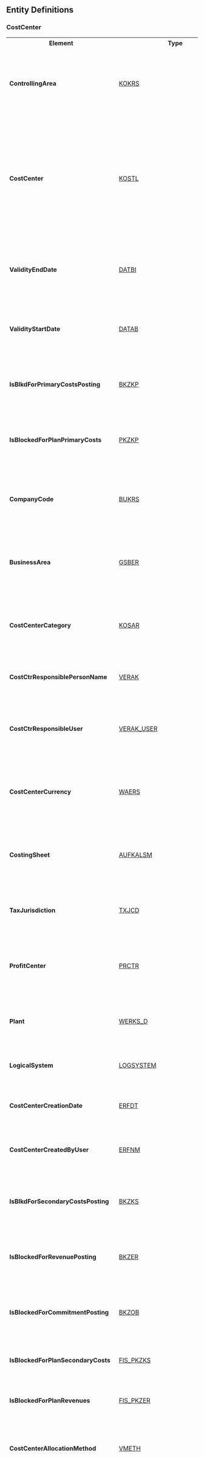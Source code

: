 ## Entity Definitions

<div id="costcenter"></div>

### CostCenter


<table>
<tr><th><strong>Element</strong></th><th><strong>Type</strong></th><th><strong>Description</strong></th></tr>
<tr><td><strong id="costcenter-controllingarea">ControllingArea</strong></td><td><a href="#type-kokrs" target="_self">KOKRS</a></td><td><strong>Key</strong>: true<br /><strong>@AbapCatalog.typeSpec.changeDocumentRelevant</strong>: true<br /><strong>@EndUserText.heading</strong>: COAr<br /><strong>@EndUserText.label</strong>: Controlling Area<br /><strong>@EndUserText.quickInfo</strong>: Controlling Area<br /><strong>@ObjectModel.foreignKey.association</strong>: _ControllingArea<br /><strong>@ObjectModel.upperCase</strong>: true</td></tr>
<tr><td><strong id="costcenter-costcenter">CostCenter</strong></td><td><a href="#type-kostl" target="_self">KOSTL</a></td><td><strong>Key</strong>: true<br /><strong>@AbapCatalog.typeSpec.changeDocumentRelevant</strong>: true<br /><strong>@AbapCatalog.typeSpec.conversionExit</strong>: ALPHA<br /><strong>@EndUserText.heading</strong>: Cost Ctr<br /><strong>@EndUserText.label</strong>: Cost Center<br /><strong>@EndUserText.quickInfo</strong>: Cost Center<br /><strong>@ObjectModel.hierarchy.association</strong>: _CostCenterHierarchyNode<br /><strong>@ObjectModel.text.association</strong>: _Text<br /><strong>@ObjectModel.upperCase</strong>: true<br /><strong>@Search.defaultSearchElement</strong>: true<br /><strong>@Search.fuzzinessThreshold</strong>: <code>&lbrace;
  "value": "0.8",
  "literal": "number"
&rbrace;</code></td></tr>
<tr><td><strong id="costcenter-validityenddate">ValidityEndDate</strong></td><td><a href="#type-datbi" target="_self">DATBI</a></td><td><strong>Key</strong>: true<br /><strong>@AbapCatalog.typeSpec.changeDocumentRelevant</strong>: true<br /><strong>@EndUserText.heading</strong>: to<br /><strong>@EndUserText.label</strong>: Valid To<br /><strong>@EndUserText.quickInfo</strong>: Valid To Date<br /><strong>@ObjectModel.upperCase</strong>: true<br /><strong>@Semantics.businessDate.to</strong>: true</td></tr>
<tr><td><strong id="costcenter-validitystartdate">ValidityStartDate</strong></td><td><a href="#type-datab" target="_self">DATAB</a></td><td><strong>@AbapCatalog.typeSpec.changeDocumentRelevant</strong>: true<br /><strong>@EndUserText.heading</strong>: Valid From<br /><strong>@EndUserText.label</strong>: Valid From<br /><strong>@EndUserText.quickInfo</strong>: Valid-From Date<br /><strong>@ObjectModel.upperCase</strong>: true<br /><strong>@Semantics.businessDate.from</strong>: true</td></tr>
<tr><td><strong id="costcenter-isblkdforprimarycostsposting">IsBlkdForPrimaryCostsPosting</strong></td><td><a href="#type-bkzkp" target="_self">BKZKP</a></td><td><strong>@AbapCatalog.typeSpec.changeDocumentRelevant</strong>: true<br /><strong>@EndUserText.heading</strong>: ActPri<br /><strong>@EndUserText.label</strong>: Actual primary costs<br /><strong>@EndUserText.quickInfo</strong>: Lock Indicator for Actual Primary Postings<br /><strong>@ObjectModel.upperCase</strong>: true</td></tr>
<tr><td><strong id="costcenter-isblockedforplanprimarycosts">IsBlockedForPlanPrimaryCosts</strong></td><td><a href="#type-pkzkp" target="_self">PKZKP</a></td><td><strong>@AbapCatalog.typeSpec.changeDocumentRelevant</strong>: true<br /><strong>@EndUserText.heading</strong>: PlnPri<br /><strong>@EndUserText.label</strong>: Plan primary costs<br /><strong>@EndUserText.quickInfo</strong>: Lock Indicator for Plan Primary Costs<br /><strong>@ObjectModel.upperCase</strong>: true</td></tr>
<tr><td><strong id="costcenter-companycode">CompanyCode</strong></td><td><a href="#type-bukrs" target="_self">BUKRS</a></td><td><strong>@AbapCatalog.typeSpec.changeDocumentRelevant</strong>: true<br /><strong>@EndUserText.heading</strong>: CoCd<br /><strong>@EndUserText.label</strong>: Company Code<br /><strong>@EndUserText.quickInfo</strong>: Company Code<br /><strong>@ObjectModel.foreignKey.association</strong>: _CompanyCode<br /><strong>@ObjectModel.upperCase</strong>: true</td></tr>
<tr><td><strong id="costcenter-businessarea">BusinessArea</strong></td><td><a href="#type-gsber" target="_self">GSBER</a></td><td><strong>@AbapCatalog.typeSpec.changeDocumentRelevant</strong>: true<br /><strong>@EndUserText.heading</strong>: BusA<br /><strong>@EndUserText.label</strong>: Business Area<br /><strong>@EndUserText.quickInfo</strong>: Business Area<br /><strong>@ObjectModel.foreignKey.association</strong>: _BusinessArea<br /><strong>@ObjectModel.upperCase</strong>: true</td></tr>
<tr><td><strong id="costcenter-costcentercategory">CostCenterCategory</strong></td><td><a href="#type-kosar" target="_self">KOSAR</a></td><td><strong>@AbapCatalog.typeSpec.changeDocumentRelevant</strong>: true<br /><strong>@EndUserText.heading</strong>: CCtC<br /><strong>@EndUserText.label</strong>: Cost Center Category<br /><strong>@EndUserText.quickInfo</strong>: Cost Center Category<br /><strong>@ObjectModel.foreignKey.association</strong>: _CostCenterCategory<br /><strong>@ObjectModel.upperCase</strong>: true</td></tr>
<tr><td><strong id="costcenter-costctrresponsiblepersonname">CostCtrResponsiblePersonName</strong></td><td><a href="#type-verak" target="_self">VERAK</a></td><td><strong>@AbapCatalog.typeSpec.changeDocumentRelevant</strong>: true<br /><strong>@EndUserText.heading</strong>: Person Responsible<br /><strong>@EndUserText.label</strong>: Person Responsible<br /><strong>@EndUserText.quickInfo</strong>: Person Responsible</td></tr>
<tr><td><strong id="costcenter-costctrresponsibleuser">CostCtrResponsibleUser</strong></td><td><a href="#type-verak_user" target="_self">VERAK_USER</a></td><td><strong>@AbapCatalog.typeSpec.changeDocumentRelevant</strong>: true<br /><strong>@EndUserText.heading</strong>: User Resp.<br /><strong>@EndUserText.label</strong>: User Responsible<br /><strong>@EndUserText.quickInfo</strong>: User Responsible<br /><strong>@ObjectModel.foreignKey.association</strong>: _UserRespContactCard<br /><strong>@ObjectModel.upperCase</strong>: true</td></tr>
<tr><td><strong id="costcenter-costcentercurrency">CostCenterCurrency</strong></td><td><a href="#type-waers" target="_self">WAERS</a></td><td><strong>@AbapCatalog.typeSpec.changeDocumentRelevant</strong>: true<br /><strong>@EndUserText.heading</strong>: Crcy<br /><strong>@EndUserText.label</strong>: Currency<br /><strong>@EndUserText.quickInfo</strong>: Currency Key<br /><strong>@ObjectModel.foreignKey.association</strong>: _Currency<br /><strong>@ObjectModel.upperCase</strong>: true<br /><strong>@Semantics.currencyCode</strong>: true</td></tr>
<tr><td><strong id="costcenter-costingsheet">CostingSheet</strong></td><td><a href="#type-aufkalsm" target="_self">AUFKALSM</a></td><td><strong>@AbapCatalog.typeSpec.changeDocumentRelevant</strong>: true<br /><strong>@EndUserText.heading</strong>: CostSh<br /><strong>@EndUserText.label</strong>: Costing Sheet<br /><strong>@EndUserText.quickInfo</strong>: Costing Sheet<br /><strong>@ObjectModel.foreignKey.association</strong>: _CostingSheetProcedure<br /><strong>@ObjectModel.upperCase</strong>: true</td></tr>
<tr><td><strong id="costcenter-taxjurisdiction">TaxJurisdiction</strong></td><td><a href="#type-txjcd" target="_self">TXJCD</a></td><td><strong>@AbapCatalog.typeSpec.changeDocumentRelevant</strong>: true<br /><strong>@EndUserText.heading</strong>: Tax Jur.<br /><strong>@EndUserText.label</strong>: Tax Jurisdiction<br /><strong>@EndUserText.quickInfo</strong>: Tax Jurisdiction<br /><strong>@ObjectModel.upperCase</strong>: true</td></tr>
<tr><td><strong id="costcenter-profitcenter">ProfitCenter</strong></td><td><a href="#type-prctr" target="_self">PRCTR</a></td><td><strong>@AbapCatalog.typeSpec.changeDocumentRelevant</strong>: true<br /><strong>@AbapCatalog.typeSpec.conversionExit</strong>: ALPHA<br /><strong>@EndUserText.heading</strong>: Profit Ctr<br /><strong>@EndUserText.label</strong>: Profit Center<br /><strong>@EndUserText.quickInfo</strong>: Profit Center<br /><strong>@ObjectModel.foreignKey.association</strong>: _ProfitCenter<br /><strong>@ObjectModel.upperCase</strong>: true</td></tr>
<tr><td><strong id="costcenter-plant">Plant</strong></td><td><a href="#type-werks_d" target="_self">WERKS_D</a></td><td><strong>@AbapCatalog.typeSpec.changeDocumentRelevant</strong>: true<br /><strong>@EndUserText.heading</strong>: Plnt<br /><strong>@EndUserText.label</strong>: Plant<br /><strong>@EndUserText.quickInfo</strong>: Plant<br /><strong>@ObjectModel.upperCase</strong>: true</td></tr>
<tr><td><strong id="costcenter-logicalsystem">LogicalSystem</strong></td><td><a href="#type-logsystem" target="_self">LOGSYSTEM</a></td><td><strong>@AbapCatalog.typeSpec.conversionExit</strong>: ALPHA<br /><strong>@EndUserText.heading</strong>: Log.System<br /><strong>@EndUserText.label</strong>: Logical System<br /><strong>@EndUserText.quickInfo</strong>: Logical System<br /><strong>@ObjectModel.upperCase</strong>: true</td></tr>
<tr><td><strong id="costcenter-costcentercreationdate">CostCenterCreationDate</strong></td><td><a href="#type-erfdt" target="_self">ERFDT</a></td><td><strong>@EndUserText.heading</strong>: Ent. On<br /><strong>@EndUserText.label</strong>: Entered On<br /><strong>@EndUserText.quickInfo</strong>: Entered On<br /><strong>@ObjectModel.upperCase</strong>: true<br /><strong>@Semantics.systemDate.createdAt</strong>: true</td></tr>
<tr><td><strong id="costcenter-costcentercreatedbyuser">CostCenterCreatedByUser</strong></td><td><a href="#type-erfnm" target="_self">ERFNM</a></td><td><strong>@EndUserText.heading</strong>: Created By<br /><strong>@EndUserText.label</strong>: Created By<br /><strong>@EndUserText.quickInfo</strong>: Entered By<br /><strong>@ObjectModel.foreignKey.association</strong>: _UserCrtedContactCard<br /><strong>@ObjectModel.upperCase</strong>: true</td></tr>
<tr><td><strong id="costcenter-isblkdforsecondarycostsposting">IsBlkdForSecondaryCostsPosting</strong></td><td><a href="#type-bkzks" target="_self">BKZKS</a></td><td><strong>@AbapCatalog.typeSpec.changeDocumentRelevant</strong>: true<br /><strong>@EndUserText.heading</strong>: ActSec<br /><strong>@EndUserText.label</strong>: Actl Sec. Costs<br /><strong>@EndUserText.quickInfo</strong>: Lock Indicator for Actual Secondary Costs<br /><strong>@ObjectModel.upperCase</strong>: true</td></tr>
<tr><td><strong id="costcenter-isblockedforrevenueposting">IsBlockedForRevenuePosting</strong></td><td><a href="#type-bkzer" target="_self">BKZER</a></td><td><strong>@AbapCatalog.typeSpec.changeDocumentRelevant</strong>: true<br /><strong>@EndUserText.heading</strong>: ActRev<br /><strong>@EndUserText.label</strong>: Actual Revenues<br /><strong>@EndUserText.quickInfo</strong>: Lock Indicator for Actual Revenue Postings<br /><strong>@ObjectModel.upperCase</strong>: true</td></tr>
<tr><td><strong id="costcenter-isblockedforcommitmentposting">IsBlockedForCommitmentPosting</strong></td><td><a href="#type-bkzob" target="_self">BKZOB</a></td><td><strong>@AbapCatalog.typeSpec.changeDocumentRelevant</strong>: true<br /><strong>@EndUserText.heading</strong>: Cmmt<br /><strong>@EndUserText.label</strong>: Commitment Update<br /><strong>@EndUserText.quickInfo</strong>: Lock Indicator for Commitment Update<br /><strong>@ObjectModel.upperCase</strong>: true</td></tr>
<tr><td><strong id="costcenter-isblockedforplansecondarycosts">IsBlockedForPlanSecondaryCosts</strong></td><td><a href="#type-fis_pkzks" target="_self">FIS_PKZKS</a></td><td><strong>@EndUserText.heading</strong>: Lock Plan Secondary Costs<br /><strong>@EndUserText.label</strong>: Lock Plan Sec Costs<br /><strong>@EndUserText.quickInfo</strong>: Lock Indicator for Plan Secondary Costs<br /><strong>@ObjectModel.upperCase</strong>: true</td></tr>
<tr><td><strong id="costcenter-isblockedforplanrevenues">IsBlockedForPlanRevenues</strong></td><td><a href="#type-fis_pkzer" target="_self">FIS_PKZER</a></td><td><strong>@EndUserText.heading</strong>: Lock Planning Revenues<br /><strong>@EndUserText.label</strong>: Lock Planning Revn<br /><strong>@EndUserText.quickInfo</strong>: Lock Indicator for Planning Revenues<br /><strong>@ObjectModel.upperCase</strong>: true</td></tr>
<tr><td><strong id="costcenter-costcenterallocationmethod">CostCenterAllocationMethod</strong></td><td><a href="#type-vmeth" target="_self">VMETH</a></td><td><strong>@AbapCatalog.typeSpec.changeDocumentRelevant</strong>: true<br /><strong>@EndUserText.heading</strong>: AM<br /><strong>@EndUserText.label</strong>: Allocation Methods<br /><strong>@EndUserText.quickInfo</strong>: Indicator for Allowed Allocation Methods<br /><strong>@ObjectModel.upperCase</strong>: true</td></tr>
<tr><td><strong id="costcenter-consumptionqtyisrecorded">ConsumptionQtyIsRecorded</strong></td><td><a href="#type-mgefl" target="_self">MGEFL</a></td><td><strong>@AbapCatalog.typeSpec.changeDocumentRelevant</strong>: true<br /><strong>@EndUserText.heading</strong>: Qty<br /><strong>@EndUserText.label</strong>: Record Quantity<br /><strong>@EndUserText.quickInfo</strong>: Indicator for Recording Consumption Quantities<br /><strong>@ObjectModel.upperCase</strong>: true</td></tr>
<tr><td><strong id="costcenter-department">Department</strong></td><td><a href="#type-abtei" target="_self">ABTEI</a></td><td><strong>@AbapCatalog.typeSpec.changeDocumentRelevant</strong>: true<br /><strong>@EndUserText.heading</strong>: Department<br /><strong>@EndUserText.label</strong>: Department<br /><strong>@EndUserText.quickInfo</strong>: Department</td></tr>
<tr><td><strong id="costcenter-subsequentcostcenter">SubsequentCostCenter</strong></td><td><a href="#type-nkost" target="_self">NKOST</a></td><td><strong>@AbapCatalog.typeSpec.changeDocumentRelevant</strong>: true<br /><strong>@AbapCatalog.typeSpec.conversionExit</strong>: ALPHA<br /><strong>@EndUserText.heading</strong>: SCtr<br /><strong>@EndUserText.label</strong>: Subsequent Cost Ctr.<br /><strong>@EndUserText.quickInfo</strong>: Subsequent Cost Center<br /><strong>@ObjectModel.upperCase</strong>: true</td></tr>
<tr><td><strong id="costcenter-conditionusage">ConditionUsage</strong></td><td><a href="#type-kvewe" target="_self">KVEWE</a></td><td><strong>@AbapCatalog.typeSpec.changeDocumentRelevant</strong>: true<br /><strong>@EndUserText.heading</strong>: U<br /><strong>@EndUserText.label</strong>: Usage<br /><strong>@EndUserText.quickInfo</strong>: Usage of the condition table<br /><strong>@ObjectModel.upperCase</strong>: true</td></tr>
<tr><td><strong id="costcenter-conditionapplication">ConditionApplication</strong></td><td><a href="#type-kappl" target="_self">KAPPL</a></td><td><strong>@AbapCatalog.typeSpec.changeDocumentRelevant</strong>: true<br /><strong>@EndUserText.heading</strong>: App<br /><strong>@EndUserText.label</strong>: Application<br /><strong>@EndUserText.quickInfo</strong>: Application<br /><strong>@ObjectModel.upperCase</strong>: true</td></tr>
<tr><td><strong id="costcenter-costcenteraccountingoverhead">CostCenterAccountingOverhead</strong></td><td><a href="#type-koszschl" target="_self">KOSZSCHL</a></td><td><strong>@AbapCatalog.typeSpec.changeDocumentRelevant</strong>: true<br /><strong>@EndUserText.heading</strong>: OH Key<br /><strong>@EndUserText.label</strong>: Overhead Key<br /><strong>@EndUserText.quickInfo</strong>: CO-CCA Overhead Key<br /><strong>@ObjectModel.upperCase</strong>: true</td></tr>
<tr><td><strong id="costcenter-country">Country</strong></td><td><a href="#type-land1" target="_self">LAND1</a></td><td><strong>@AbapCatalog.typeSpec.changeDocumentRelevant</strong>: true<br /><strong>@EndUserText.heading</strong>: C/R<br /><strong>@EndUserText.label</strong>: Country/Region Key<br /><strong>@EndUserText.quickInfo</strong>: Country/Region Key<br /><strong>@ObjectModel.foreignKey.association</strong>: _Country<br /><strong>@ObjectModel.upperCase</strong>: true</td></tr>
<tr><td><strong id="costcenter-formofaddress">FormOfAddress</strong></td><td><a href="#type-anred" target="_self">ANRED</a></td><td><strong>@AbapCatalog.typeSpec.changeDocumentRelevant</strong>: true<br /><strong>@EndUserText.heading</strong>: Title<br /><strong>@EndUserText.label</strong>: Title<br /><strong>@EndUserText.quickInfo</strong>: Title</td></tr>
<tr><td><strong id="costcenter-addressname">AddressName</strong></td><td><a href="#type-name1_gp" target="_self">NAME1_GP</a></td><td><strong>@AbapCatalog.typeSpec.changeDocumentRelevant</strong>: true<br /><strong>@EndUserText.heading</strong>: Name<br /><strong>@EndUserText.label</strong>: Name<br /><strong>@EndUserText.quickInfo</strong>: Name</td></tr>
<tr><td><strong id="costcenter-addressadditionalname">AddressAdditionalName</strong></td><td><a href="#type-name2_gp" target="_self">NAME2_GP</a></td><td><strong>@AbapCatalog.typeSpec.changeDocumentRelevant</strong>: true<br /><strong>@EndUserText.heading</strong>: Name 2<br /><strong>@EndUserText.label</strong>: Name 2<br /><strong>@EndUserText.quickInfo</strong>: Name 2</td></tr>
<tr><td><strong id="costcenter-costcenteraddrname3">CostCenterAddrName3</strong></td><td><a href="#type-name3_gp" target="_self">NAME3_GP</a></td><td><strong>@AbapCatalog.typeSpec.changeDocumentRelevant</strong>: true<br /><strong>@EndUserText.heading</strong>: Name 3<br /><strong>@EndUserText.label</strong>: Name 3<br /><strong>@EndUserText.quickInfo</strong>: Name 3</td></tr>
<tr><td><strong id="costcenter-costcenteraddrname4">CostCenterAddrName4</strong></td><td><a href="#type-name4_gp" target="_self">NAME4_GP</a></td><td><strong>@AbapCatalog.typeSpec.changeDocumentRelevant</strong>: true<br /><strong>@EndUserText.heading</strong>: Name 4<br /><strong>@EndUserText.label</strong>: Name 4<br /><strong>@EndUserText.quickInfo</strong>: Name 4</td></tr>
<tr><td><strong id="costcenter-cityname">CityName</strong></td><td><a href="#type-ort01_gp" target="_self">ORT01_GP</a></td><td><strong>@AbapCatalog.typeSpec.changeDocumentRelevant</strong>: true<br /><strong>@EndUserText.heading</strong>: City<br /><strong>@EndUserText.label</strong>: City<br /><strong>@EndUserText.quickInfo</strong>: City</td></tr>
<tr><td><strong id="costcenter-district">District</strong></td><td><a href="#type-ort02_gp" target="_self">ORT02_GP</a></td><td><strong>@AbapCatalog.typeSpec.changeDocumentRelevant</strong>: true<br /><strong>@EndUserText.heading</strong>: District<br /><strong>@EndUserText.label</strong>: District<br /><strong>@EndUserText.quickInfo</strong>: District</td></tr>
<tr><td><strong id="costcenter-streetaddressname">StreetAddressName</strong></td><td><a href="#type-stras_gp" target="_self">STRAS_GP</a></td><td><strong>@AbapCatalog.typeSpec.changeDocumentRelevant</strong>: true<br /><strong>@EndUserText.heading</strong>: Street<br /><strong>@EndUserText.label</strong>: Street<br /><strong>@EndUserText.quickInfo</strong>: Street and House Number</td></tr>
<tr><td><strong id="costcenter-pobox">POBox</strong></td><td><a href="#type-pfach" target="_self">PFACH</a></td><td><strong>@AbapCatalog.typeSpec.changeDocumentRelevant</strong>: true<br /><strong>@EndUserText.heading</strong>: PO Box<br /><strong>@EndUserText.label</strong>: PO Box<br /><strong>@EndUserText.quickInfo</strong>: PO Box<br /><strong>@ObjectModel.upperCase</strong>: true</td></tr>
<tr><td><strong id="costcenter-postalcode">PostalCode</strong></td><td><a href="#type-pstlz" target="_self">PSTLZ</a></td><td><strong>@AbapCatalog.typeSpec.changeDocumentRelevant</strong>: true<br /><strong>@EndUserText.heading</strong>: PostalCode<br /><strong>@EndUserText.label</strong>: Postal Code<br /><strong>@EndUserText.quickInfo</strong>: Postal Code<br /><strong>@ObjectModel.upperCase</strong>: true</td></tr>
<tr><td><strong id="costcenter-poboxpostalcode">POBoxPostalCode</strong></td><td><a href="#type-pstl2" target="_self">PSTL2</a></td><td><strong>@AbapCatalog.typeSpec.changeDocumentRelevant</strong>: true<br /><strong>@EndUserText.heading</strong>: PO Box pcd<br /><strong>@EndUserText.label</strong>: P.O. Box Postal Code<br /><strong>@EndUserText.quickInfo</strong>: P.O. Box Postal Code<br /><strong>@ObjectModel.upperCase</strong>: true</td></tr>
<tr><td><strong id="costcenter-region">Region</strong></td><td><a href="#type-regio" target="_self">REGIO</a></td><td><strong>@AbapCatalog.typeSpec.changeDocumentRelevant</strong>: true<br /><strong>@EndUserText.heading</strong>: Rg<br /><strong>@EndUserText.label</strong>: Region<br /><strong>@EndUserText.quickInfo</strong>: Region (State, Province, County)<br /><strong>@ObjectModel.foreignKey.association</strong>: _Region<br /><strong>@ObjectModel.upperCase</strong>: true</td></tr>
<tr><td><strong id="costcenter-language">Language</strong></td><td><a href="#type-spras" target="_self">SPRAS</a></td><td><strong>@AbapCatalog.typeSpec.changeDocumentRelevant</strong>: true<br /><strong>@AbapCatalog.typeSpec.conversionExit</strong>: ISOLA<br /><strong>@EndUserText.heading</strong>: Language<br /><strong>@EndUserText.label</strong>: Language Key<br /><strong>@EndUserText.quickInfo</strong>: Language Key<br /><strong>@ObjectModel.foreignKey.association</strong>: _Language</td></tr>
<tr><td><strong id="costcenter-teleboxnumber">TeleboxNumber</strong></td><td><a href="#type-telbx" target="_self">TELBX</a></td><td><strong>@AbapCatalog.typeSpec.changeDocumentRelevant</strong>: true<br /><strong>@EndUserText.heading</strong>: Telebox<br /><strong>@EndUserText.label</strong>: Telebox Number<br /><strong>@EndUserText.quickInfo</strong>: Telebox Number</td></tr>
<tr><td><strong id="costcenter-phonenumber1">PhoneNumber1</strong></td><td><a href="#type-telf1" target="_self">TELF1</a></td><td><strong>@AbapCatalog.typeSpec.changeDocumentRelevant</strong>: true<br /><strong>@EndUserText.heading</strong>: Telephone 1<br /><strong>@EndUserText.label</strong>: Telephone 1<br /><strong>@EndUserText.quickInfo</strong>: First telephone number</td></tr>
<tr><td><strong id="costcenter-phonenumber2">PhoneNumber2</strong></td><td><a href="#type-telf2" target="_self">TELF2</a></td><td><strong>@AbapCatalog.typeSpec.changeDocumentRelevant</strong>: true<br /><strong>@EndUserText.heading</strong>: Telephone 2<br /><strong>@EndUserText.label</strong>: Telephone 2<br /><strong>@EndUserText.quickInfo</strong>: Second telephone number</td></tr>
<tr><td><strong id="costcenter-faxnumber">FaxNumber</strong></td><td><a href="#type-telfx" target="_self">TELFX</a></td><td><strong>@AbapCatalog.typeSpec.changeDocumentRelevant</strong>: true<br /><strong>@EndUserText.heading</strong>: Fax Number<br /><strong>@EndUserText.label</strong>: Fax Number<br /><strong>@EndUserText.quickInfo</strong>: Fax Number</td></tr>
<tr><td><strong id="costcenter-teletexnumber">TeletexNumber</strong></td><td><a href="#type-teltx" target="_self">TELTX</a></td><td><strong>@AbapCatalog.typeSpec.changeDocumentRelevant</strong>: true<br /><strong>@EndUserText.heading</strong>: Teletex Number<br /><strong>@EndUserText.label</strong>: Teletex Number<br /><strong>@EndUserText.quickInfo</strong>: Teletex Number</td></tr>
<tr><td><strong id="costcenter-telexnumber">TelexNumber</strong></td><td><a href="#type-telx1" target="_self">TELX1</a></td><td><strong>@AbapCatalog.typeSpec.changeDocumentRelevant</strong>: true<br /><strong>@EndUserText.heading</strong>: Telex Number<br /><strong>@EndUserText.label</strong>: Telex Number<br /><strong>@EndUserText.quickInfo</strong>: Telex Number</td></tr>
<tr><td><strong id="costcenter-datacommunicationphonenumber">DataCommunicationPhoneNumber</strong></td><td><a href="#type-datlt" target="_self">DATLT</a></td><td><strong>@AbapCatalog.typeSpec.changeDocumentRelevant</strong>: true<br /><strong>@EndUserText.heading</strong>: Data line<br /><strong>@EndUserText.label</strong>: Data line<br /><strong>@EndUserText.quickInfo</strong>: Data communication line no.</td></tr>
<tr><td><strong id="costcenter-costcenterprinterdestination">CostCenterPrinterDestination</strong></td><td><a href="#type-kdnam" target="_self">KDNAM</a></td><td><strong>@EndUserText.heading</strong>: Prin<br /><strong>@EndUserText.label</strong>: Printer Destination<br /><strong>@EndUserText.quickInfo</strong>: Printer Destination for CCtr Report<br /><strong>@ObjectModel.upperCase</strong>: true</td></tr>
<tr><td><strong id="costcenter-costcenterstandardhierarea">CostCenterStandardHierArea</strong></td><td><a href="#type-khinr" target="_self">KHINR</a></td><td><strong>@AbapCatalog.typeSpec.changeDocumentRelevant</strong>: true<br /><strong>@EndUserText.heading</strong>: Area<br /><strong>@EndUserText.label</strong>: Hierarchy Area<br /><strong>@EndUserText.quickInfo</strong>: Standard Hierarchy Area<br /><strong>@ObjectModel.upperCase</strong>: true</td></tr>
<tr><td><strong id="costcenter-costcollector">CostCollector</strong></td><td><a href="#type-cckey" target="_self">CCKEY</a></td><td><strong>@EndUserText.heading</strong>: Cost Collector Key<br /><strong>@EndUserText.label</strong>: Cost Collector Key<br /><strong>@EndUserText.quickInfo</strong>: Cost Collector Key<br /><strong>@ObjectModel.upperCase</strong>: true</td></tr>
<tr><td><strong id="costcenter-costcenteriscomplete">CostCenterIsComplete</strong></td><td><a href="#type-kskom" target="_self">KSKOM</a></td><td><strong>@EndUserText.heading</strong>: Complete<br /><strong>@EndUserText.label</strong>: Complete<br /><strong>@EndUserText.quickInfo</strong>: Completion Flag for the Cost Center Master Record<br /><strong>@ObjectModel.upperCase</strong>: true</td></tr>
<tr><td><strong id="costcenter-isstatisticalcostcenter">IsStatisticalCostCenter</strong></td><td><a href="#type-fins_xkostl_stat" target="_self">FINS_XKOSTL_STAT</a></td><td><strong>@EndUserText.heading</strong>: CC Stat.<br /><strong>@EndUserText.label</strong>: Cost Center Is Stat.<br /><strong>@EndUserText.quickInfo</strong>: Indicator: Cost Center is Statistical Account Assignment<br /><strong>@ObjectModel.upperCase</strong>: true</td></tr>
<tr><td><strong id="costcenter-objectinternalid">ObjectInternalID</strong></td><td><a href="#type-j_objnr" target="_self">J_OBJNR</a></td><td><strong>@EndUserText.heading</strong>: Object Number<br /><strong>@EndUserText.label</strong>: Object Number<br /><strong>@EndUserText.quickInfo</strong>: Object Number<br /><strong>@ObjectModel.upperCase</strong>: true</td></tr>
<tr><td><strong id="costcenter-costcenterfunction">CostCenterFunction</strong></td><td><a href="#type-funkt_dlk" target="_self">FUNKT_DLK</a></td><td><strong>@AbapCatalog.typeSpec.changeDocumentRelevant</strong>: true<br /><strong>@EndUserText.heading</strong>: Fct<br /><strong>@EndUserText.label</strong>: Function<br /><strong>@EndUserText.quickInfo</strong>: Function of Cost Center<br /><strong>@ObjectModel.upperCase</strong>: true</td></tr>
<tr><td><strong id="costcenter-costcenteralternativefunction">CostCenterAlternativeFunction</strong></td><td><a href="#type-afunk_dlk" target="_self">AFUNK_DLK</a></td><td><strong>@AbapCatalog.typeSpec.changeDocumentRelevant</strong>: true<br /><strong>@EndUserText.heading</strong>: A.Fnc<br /><strong>@EndUserText.label</strong>: Altern. Function<br /><strong>@EndUserText.quickInfo</strong>: Alternative Function of Cost Center<br /><strong>@ObjectModel.upperCase</strong>: true</td></tr>
<tr><td><strong id="costcenter-functionalarea">FunctionalArea</strong></td><td><a href="#type-fkber" target="_self">FKBER</a></td><td><strong>@AbapCatalog.typeSpec.changeDocumentRelevant</strong>: true<br /><strong>@EndUserText.heading</strong>: Functional Area<br /><strong>@EndUserText.label</strong>: Functional Area<br /><strong>@EndUserText.quickInfo</strong>: Functional Area<br /><strong>@ObjectModel.foreignKey.association</strong>: _FunctionalArea<br /><strong>@ObjectModel.upperCase</strong>: true</td></tr>
<tr><td><strong id="costcenter-actyindepformulaplanningtmpl">ActyIndepFormulaPlanningTmpl</strong></td><td><a href="#type-cca_templ_cpi" target="_self">CCA_TEMPL_CPI</a></td><td><strong>@AbapCatalog.typeSpec.changeDocumentRelevant</strong>: true<br /><strong>@EndUserText.heading</strong>: Act-Ind.Temp<br /><strong>@EndUserText.label</strong>: Activity-Indep.Temp.<br /><strong>@EndUserText.quickInfo</strong>: Template for Activity-Independent Formula Planning<br /><strong>@ObjectModel.foreignKey.association</strong>: _ActivityBasedCostingTmplCpi<br /><strong>@ObjectModel.upperCase</strong>: true</td></tr>
<tr><td><strong id="costcenter-actydepdntformulaplanningtmpl">ActyDepdntFormulaPlanningTmpl</strong></td><td><a href="#type-cca_templ_cpd" target="_self">CCA_TEMPL_CPD</a></td><td><strong>@AbapCatalog.typeSpec.changeDocumentRelevant</strong>: true<br /><strong>@EndUserText.heading</strong>: Activity-Dep.Tmp<br /><strong>@EndUserText.label</strong>: Activity-Dep.Tmp<br /><strong>@EndUserText.quickInfo</strong>: Template for Activity-Dependent Formula Planning<br /><strong>@ObjectModel.foreignKey.association</strong>: _ActivityBasedCostingTmplCpd<br /><strong>@ObjectModel.upperCase</strong>: true</td></tr>
<tr><td><strong id="costcenter-actyindependentallocationtmpl">ActyIndependentAllocationTmpl</strong></td><td><a href="#type-cca_templ_sci" target="_self">CCA_TEMPL_SCI</a></td><td><strong>@AbapCatalog.typeSpec.changeDocumentRelevant</strong>: true<br /><strong>@EndUserText.heading</strong>: ActyIndTemplAlloc<br /><strong>@EndUserText.label</strong>: Acty-IndepTemplAlloc<br /><strong>@EndUserText.quickInfo</strong>: Template: Activity-Independent Allocation to Cost Center<br /><strong>@ObjectModel.foreignKey.association</strong>: _ActivityBasedCostingTmplSci<br /><strong>@ObjectModel.upperCase</strong>: true</td></tr>
<tr><td><strong id="costcenter-actydependentallocationtmpl">ActyDependentAllocationTmpl</strong></td><td><a href="#type-cca_templ_scd" target="_self">CCA_TEMPL_SCD</a></td><td><strong>@AbapCatalog.typeSpec.changeDocumentRelevant</strong>: true<br /><strong>@EndUserText.heading</strong>: ActyDepTemplAlloc<br /><strong>@EndUserText.label</strong>: Acty-Dep Templ.Alloc<br /><strong>@EndUserText.quickInfo</strong>: Template: Activity-Dependent Allocation to Cost Center<br /><strong>@ObjectModel.foreignKey.association</strong>: _ActivityBasedCostingTmplScd<br /><strong>@ObjectModel.upperCase</strong>: true</td></tr>
<tr><td><strong id="costcenter-actlindepstatisticalkeyfigures">ActlIndepStatisticalKeyFigures</strong></td><td><a href="#type-cca_templ_ski" target="_self">CCA_TEMPL_SKI</a></td><td><strong>@EndUserText.heading</strong>: Templ.: Act. Stat. Key Figure<br /><strong>@EndUserText.label</strong>: Templ.: Stat. KF<br /><strong>@EndUserText.quickInfo</strong>: CCA_TEMPL_SKI<br /><strong>@ObjectModel.foreignKey.association</strong>: _ActivityBasedCostingTmplSki<br /><strong>@ObjectModel.upperCase</strong>: true</td></tr>
<tr><td><strong id="costcenter-actldepstatisticalkeyfigures">ActlDepStatisticalKeyFigures</strong></td><td><a href="#type-cca_templ_skd" target="_self">CCA_TEMPL_SKD</a></td><td><strong>@EndUserText.heading</strong>: Templ.: Act. Stat. Key Figure<br /><strong>@EndUserText.label</strong>: Templ.: Stat. KF<br /><strong>@EndUserText.quickInfo</strong>: Template: Act. Stat. Key Figure - Cost Center/Activity Type<br /><strong>@ObjectModel.foreignKey.association</strong>: _ActivityBasedCostingTmplSkd<br /><strong>@ObjectModel.upperCase</strong>: true</td></tr>
<tr><td><strong id="costcenter-jointventure">JointVenture</strong></td><td><a href="#type-jv_name" target="_self">JV_NAME</a></td><td><strong>@AbapCatalog.typeSpec.changeDocumentRelevant</strong>: true<br /><strong>@AbapCatalog.typeSpec.conversionExit</strong>: ALPHA<br /><strong>@EndUserText.heading</strong>: JV<br /><strong>@EndUserText.label</strong>: Joint Venture<br /><strong>@EndUserText.quickInfo</strong>: Joint Venture<br /><strong>@ObjectModel.upperCase</strong>: true</td></tr>
<tr><td><strong id="costcenter-jointventurerecoverycode">JointVentureRecoveryCode</strong></td><td><a href="#type-jv_recind" target="_self">JV_RECIND</a></td><td><strong>@AbapCatalog.typeSpec.changeDocumentRelevant</strong>: true<br /><strong>@AbapCatalog.typeSpec.conversionExit</strong>: ALPHA<br /><strong>@EndUserText.heading</strong>: RI<br /><strong>@EndUserText.label</strong>: Recovery Indicator<br /><strong>@EndUserText.quickInfo</strong>: Recovery Indicator<br /><strong>@ObjectModel.upperCase</strong>: true</td></tr>
<tr><td><strong id="costcenter-jointventureequitytype">JointVentureEquityType</strong></td><td><a href="#type-jv_etype" target="_self">JV_ETYPE</a></td><td><strong>@AbapCatalog.typeSpec.changeDocumentRelevant</strong>: true<br /><strong>@AbapCatalog.typeSpec.conversionExit</strong>: ALPHA<br /><strong>@EndUserText.heading</strong>: ET<br /><strong>@EndUserText.label</strong>: Equity Type<br /><strong>@EndUserText.quickInfo</strong>: Equity Type<br /><strong>@ObjectModel.upperCase</strong>: true</td></tr>
<tr><td><strong id="costcenter-jointventureobjecttype">JointVentureObjectType</strong></td><td><a href="#type-jv_otype" target="_self">JV_OTYPE</a></td><td><strong>@AbapCatalog.typeSpec.changeDocumentRelevant</strong>: true<br /><strong>@AbapCatalog.typeSpec.conversionExit</strong>: ALPHA<br /><strong>@EndUserText.heading</strong>: Type<br /><strong>@EndUserText.label</strong>: JV Object Type<br /><strong>@EndUserText.quickInfo</strong>: Joint Venture Object Type<br /><strong>@ObjectModel.upperCase</strong>: true</td></tr>
<tr><td><strong id="costcenter-jointventureclass">JointVentureClass</strong></td><td><a href="#type-jv_jibcl" target="_self">JV_JIBCL</a></td><td><strong>@AbapCatalog.typeSpec.changeDocumentRelevant</strong>: true<br /><strong>@EndUserText.heading</strong>: Class<br /><strong>@EndUserText.label</strong>: JIB/JIBE Class<br /><strong>@EndUserText.quickInfo</strong>: JIB/JIBE Class<br /><strong>@ObjectModel.upperCase</strong>: true</td></tr>
<tr><td><strong id="costcenter-jointventuresubclass">JointVentureSubClass</strong></td><td><a href="#type-jv_jibsa" target="_self">JV_JIBSA</a></td><td><strong>@AbapCatalog.typeSpec.changeDocumentRelevant</strong>: true<br /><strong>@EndUserText.heading</strong>: SCl A<br /><strong>@EndUserText.label</strong>: JIB/JIBE Subclass A<br /><strong>@EndUserText.quickInfo</strong>: JIB/JIBE Subclass A<br /><strong>@ObjectModel.upperCase</strong>: true</td></tr>
<tr><td><strong id="costcenter-budgetcarryingcostcenter">BudgetCarryingCostCenter</strong></td><td><a href="#type-fco_budget_carrying_cost_ctr" target="_self">FCO_BUDGET_CARRYING_COST_CTR</a></td><td><strong>@AbapCatalog.typeSpec.changeDocumentRelevant</strong>: true<br /><strong>@AbapCatalog.typeSpec.conversionExit</strong>: ALPHA<br /><strong>@EndUserText.heading</strong>: Budget CC<br /><strong>@EndUserText.label</strong>: Budget Cost Center<br /><strong>@EndUserText.quickInfo</strong>: Budget-Carrying Cost Center<br /><strong>@ObjectModel.upperCase</strong>: true</td></tr>
<tr><td><strong id="costcenter-availabilitycontrolprofile">AvailabilityControlProfile</strong></td><td><a href="#type-fco_avc_profile" target="_self">FCO_AVC_PROFILE</a></td><td><strong>@AbapCatalog.typeSpec.changeDocumentRelevant</strong>: true<br /><strong>@EndUserText.heading</strong>: Profile<br /><strong>@EndUserText.label</strong>: Availy Ctrl Prfl<br /><strong>@EndUserText.quickInfo</strong>: Budget Availability Control: Profile<br /><strong>@ObjectModel.upperCase</strong>: true</td></tr>
<tr><td><strong id="costcenter-availabilitycontrolisactive">AvailabilityControlIsActive</strong></td><td><a href="#type-fco_avc_for_cost_center_active" target="_self">FCO_AVC_FOR_COST_CENTER_ACTIVE</a></td><td><strong>@AbapCatalog.typeSpec.changeDocumentRelevant</strong>: true<br /><strong>@EndUserText.heading</strong>: AVC Active<br /><strong>@EndUserText.label</strong>: AVC is Active<br /><strong>@EndUserText.quickInfo</strong>: Budget Availability Control for Cost Centers is Active<br /><strong>@ObjectModel.upperCase</strong>: true</td></tr>
<tr><td><strong id="costcenter-fund">Fund</strong></td><td><a href="#type-bp_geber" target="_self">BP_GEBER</a></td><td><strong>@AbapCatalog.typeSpec.changeDocumentRelevant</strong>: true<br /><strong>@EndUserText.heading</strong>: Fund<br /><strong>@EndUserText.label</strong>: Fund<br /><strong>@EndUserText.quickInfo</strong>: Fund<br /><strong>@ObjectModel.upperCase</strong>: true</td></tr>
<tr><td><strong id="costcenter-grantid">GrantID</strong></td><td><a href="#type-gm_grant_nbr" target="_self">GM_GRANT_NBR</a></td><td><strong>@AbapCatalog.typeSpec.changeDocumentRelevant</strong>: true<br /><strong>@AbapCatalog.typeSpec.conversionExit</strong>: ALPHA<br /><strong>@EndUserText.heading</strong>: Grant<br /><strong>@EndUserText.label</strong>: Grant<br /><strong>@EndUserText.quickInfo</strong>: Grant<br /><strong>@ObjectModel.upperCase</strong>: true</td></tr>
<tr><td><strong id="costcenter-fundisfixassigned">FundIsFixAssigned</strong></td><td><a href="#type-psm_fund_fix_assigned" target="_self">PSM_FUND_FIX_ASSIGNED</a></td><td><strong>@AbapCatalog.typeSpec.changeDocumentRelevant</strong>: true<br /><strong>@EndUserText.heading</strong>: Fund Fixed Assignment<br /><strong>@EndUserText.label</strong>: Fund Fixed Assignment<br /><strong>@EndUserText.quickInfo</strong>: Indicator for Fund with Fixed Assignment<br /><strong>@ObjectModel.upperCase</strong>: true</td></tr>
<tr><td><strong id="costcenter-grantidisfixassigned">GrantIDIsFixAssigned</strong></td><td><a href="#type-psm_grant_fix_assigned" target="_self">PSM_GRANT_FIX_ASSIGNED</a></td><td><strong>@AbapCatalog.typeSpec.changeDocumentRelevant</strong>: true<br /><strong>@EndUserText.heading</strong>: Grant Fixed Assignment<br /><strong>@EndUserText.label</strong>: Grant Fixed Assignment<br /><strong>@EndUserText.quickInfo</strong>: Indicator for Grant with Fixed Assignment<br /><strong>@ObjectModel.upperCase</strong>: true</td></tr>
<tr><td><strong id="costcenter-functionalareaisfixassigned">FunctionalAreaIsFixAssigned</strong></td><td><a href="#type-psm_func_area_fix_assigned" target="_self">PSM_FUNC_AREA_FIX_ASSIGNED</a></td><td><strong>@AbapCatalog.typeSpec.changeDocumentRelevant</strong>: true<br /><strong>@EndUserText.heading</strong>: Functional Area Fixed Assignment<br /><strong>@EndUserText.label</strong>: Functional Area Fixed Assignment<br /><strong>@EndUserText.quickInfo</strong>: Indicator for Functional Area with Fixed Assignment<br /><strong>@ObjectModel.upperCase</strong>: true</td></tr>
<tr><td><strong id="costcenter-costcenterlastchangedbyuser">CostCenterLastChangedByUser</strong></td><td><a href="#type-fco_last_changed_by" target="_self">FCO_LAST_CHANGED_BY</a></td><td><strong>@AbapCatalog.typeSpec.changeDocumentRelevant</strong>: true<br /><strong>@EndUserText.heading</strong>: Last Changed By<br /><strong>@EndUserText.label</strong>: Last Changed By<br /><strong>@EndUserText.quickInfo</strong>: Last Changed By<br /><strong>@ObjectModel.foreignKey.association</strong>: _LastChangedByUserContactCard<br /><strong>@ObjectModel.upperCase</strong>: true</td></tr>
<tr><td><strong id="costcenter-costcenterlastchangedondate">CostCenterLastChangedOnDate</strong></td><td><a href="#type-fco_last_changed_on" target="_self">FCO_LAST_CHANGED_ON</a></td><td><strong>@AbapCatalog.typeSpec.changeDocumentRelevant</strong>: true<br /><strong>@EndUserText.heading</strong>: Last Changed On<br /><strong>@EndUserText.label</strong>: Last Changed On<br /><strong>@EndUserText.quickInfo</strong>: Last Changed On<br /><strong>@ObjectModel.upperCase</strong>: true</td></tr>
<tr><td><strong id="costcenter-costcenterlastchangedattime">CostCenterLastChangedAtTime</strong></td><td><a href="#type-fco_last_changed_at" target="_self">FCO_LAST_CHANGED_AT</a></td><td><strong>@AbapCatalog.typeSpec.changeDocumentRelevant</strong>: true<br /><strong>@EndUserText.heading</strong>: Last Changed At<br /><strong>@EndUserText.label</strong>: Last Changed At<br /><strong>@EndUserText.quickInfo</strong>: Last Changed At<br /><strong>@ObjectModel.upperCase</strong>: true</td></tr>
<tr><td><strong id="costcenter-_activitybasedcostingtmplcpd">_ActivityBasedCostingTmplCpd</strong></td><td>cds.Association</td><td><strong>Association</strong>: Links to one <a href="#i_activitybasedcostingtmpl" target="_self">I_ActivityBasedCostingTmpl</a> (Path: <a href="#i_activitybasedcostingtmpl" target="_self">I_ActivityBasedCostingTmpl</a>.<a href="#i_activitybasedcostingtmpl-controllingarea" target="_self">ControllingArea</a>) via <a href="#costcenter-controllingarea" target="_self">ControllingArea</a></td></tr>
<tr><td><strong id="costcenter-_activitybasedcostingtmplcpi">_ActivityBasedCostingTmplCpi</strong></td><td>cds.Association</td><td><strong>Association</strong>: Links to one <a href="#i_activitybasedcostingtmpl" target="_self">I_ActivityBasedCostingTmpl</a> (Path: <a href="#i_activitybasedcostingtmpl" target="_self">I_ActivityBasedCostingTmpl</a>.<a href="#i_activitybasedcostingtmpl-controllingarea" target="_self">ControllingArea</a>) via <a href="#costcenter-controllingarea" target="_self">ControllingArea</a></td></tr>
<tr><td><strong id="costcenter-_activitybasedcostingtmplscd">_ActivityBasedCostingTmplScd</strong></td><td>cds.Association</td><td><strong>Association</strong>: Links to one <a href="#i_activitybasedcostingtmpl" target="_self">I_ActivityBasedCostingTmpl</a> (Path: <a href="#i_activitybasedcostingtmpl" target="_self">I_ActivityBasedCostingTmpl</a>.<a href="#i_activitybasedcostingtmpl-controllingarea" target="_self">ControllingArea</a>) via <a href="#costcenter-controllingarea" target="_self">ControllingArea</a></td></tr>
<tr><td><strong id="costcenter-_activitybasedcostingtmplsci">_ActivityBasedCostingTmplSci</strong></td><td>cds.Association</td><td><strong>Association</strong>: Links to one <a href="#i_activitybasedcostingtmpl" target="_self">I_ActivityBasedCostingTmpl</a> (Path: <a href="#i_activitybasedcostingtmpl" target="_self">I_ActivityBasedCostingTmpl</a>.<a href="#i_activitybasedcostingtmpl-controllingarea" target="_self">ControllingArea</a>) via <a href="#costcenter-controllingarea" target="_self">ControllingArea</a></td></tr>
<tr><td><strong id="costcenter-_activitybasedcostingtmplskd">_ActivityBasedCostingTmplSkd</strong></td><td>cds.Association</td><td><strong>Association</strong>: Links to one <a href="#i_activitybasedcostingtmpl" target="_self">I_ActivityBasedCostingTmpl</a> (Path: <a href="#i_activitybasedcostingtmpl" target="_self">I_ActivityBasedCostingTmpl</a>.<a href="#i_activitybasedcostingtmpl-controllingarea" target="_self">ControllingArea</a>) via <a href="#costcenter-controllingarea" target="_self">ControllingArea</a></td></tr>
<tr><td><strong id="costcenter-_activitybasedcostingtmplski">_ActivityBasedCostingTmplSki</strong></td><td>cds.Association</td><td><strong>Association</strong>: Links to one <a href="#i_activitybasedcostingtmpl" target="_self">I_ActivityBasedCostingTmpl</a> (Path: <a href="#i_activitybasedcostingtmpl" target="_self">I_ActivityBasedCostingTmpl</a>.<a href="#i_activitybasedcostingtmpl-controllingarea" target="_self">ControllingArea</a>) via <a href="#costcenter-controllingarea" target="_self">ControllingArea</a></td></tr>
<tr><td><strong id="costcenter-_availabilityctrlprofile">_AvailabilityCtrlProfile</strong></td><td>cds.Association</td><td><strong>Association</strong>: Links to one <a href="#i_availabilityctrlprofile" target="_self">I_AvailabilityCtrlProfile</a> () via <a href="#costcenter-_availabilityctrlprofile" target="_self">_AvailabilityCtrlProfile</a></td></tr>
<tr><td><strong id="costcenter-_businessarea">_BusinessArea</strong></td><td>cds.Association</td><td><strong>Association</strong>: Links to one <a href="#i_businessarea" target="_self">I_BusinessArea</a> () via <a href="#costcenter-_businessarea" target="_self">_BusinessArea</a></td></tr>
<tr><td><strong id="costcenter-_companycode">_CompanyCode</strong></td><td>cds.Association</td><td><strong>Association</strong>: Links to one <a href="#i_companycode" target="_self">I_CompanyCode</a> () via <a href="#costcenter-_companycode" target="_self">_CompanyCode</a></td></tr>
<tr><td><strong id="costcenter-_controllingarea">_ControllingArea</strong></td><td>cds.Association</td><td><strong>Association</strong>: Links to one <a href="#i_controllingarea" target="_self">I_ControllingArea</a> () via <a href="#costcenter-_controllingarea" target="_self">_ControllingArea</a></td></tr>
<tr><td><strong id="costcenter-_costcentercategory">_CostCenterCategory</strong></td><td>cds.Association</td><td><strong>Association</strong>: Links to one <a href="#i_costcentercategory" target="_self">I_CostCenterCategory</a> () via <a href="#costcenter-_costcentercategory" target="_self">_CostCenterCategory</a></td></tr>
<tr><td><strong id="costcenter-_costcenterhierarchynode">_CostCenterHierarchyNode</strong></td><td>cds.Association</td><td><strong>Association</strong>: Links to many <a href="#i_costcenterhierarchynode" target="_self">I_CostCenterHierarchyNode</a> () via <a href="#costcenter-_costcenterhierarchynode" target="_self">_CostCenterHierarchyNode</a></td></tr>
<tr><td><strong id="costcenter-_costingsheetprocedure">_CostingSheetProcedure</strong></td><td>cds.Association</td><td><strong>Association</strong>: Links to one <a href="#i_costingsheetprocedure" target="_self">I_CostingSheetProcedure</a> (Path: <a href="#i_costingsheetprocedure" target="_self">I_CostingSheetProcedure</a>.<a href="#i_costingsheetprocedure-conditionusage" target="_self">ConditionUsage</a>) via <a href="#costcenter-" target="_self"></a></td></tr>
<tr><td><strong id="costcenter-_country">_Country</strong></td><td>cds.Association</td><td><strong>Association</strong>: Links to one <a href="#i_country" target="_self">I_Country</a> () via <a href="#costcenter-_country" target="_self">_Country</a></td></tr>
<tr><td><strong id="costcenter-_currency">_Currency</strong></td><td>cds.Association</td><td><strong>Association</strong>: Links to one <a href="#i_currency" target="_self">I_Currency</a> () via <a href="#costcenter-_currency" target="_self">_Currency</a></td></tr>
<tr><td><strong id="costcenter-_functionalarea">_FunctionalArea</strong></td><td>cds.Association</td><td><strong>Association</strong>: Links to one <a href="#i_functionalarea" target="_self">I_FunctionalArea</a> () via <a href="#costcenter-_functionalarea" target="_self">_FunctionalArea</a></td></tr>
<tr><td><strong id="costcenter-_language">_Language</strong></td><td>cds.Association</td><td><strong>Association</strong>: Links to one <a href="#i_language" target="_self">I_Language</a> () via <a href="#costcenter-_language" target="_self">_Language</a></td></tr>
<tr><td><strong id="costcenter-_lastchangedbyusercontactcard">_LastChangedByUserContactCard</strong></td><td>cds.Association</td><td><strong>Association</strong>: Links to one <a href="#i_usercontactcard" target="_self">I_UserContactCard</a> () via <a href="#costcenter-_lastchangedbyusercontactcard" target="_self">_LastChangedByUserContactCard</a></td></tr>
<tr><td><strong id="costcenter-_profitcenter">_ProfitCenter</strong></td><td>cds.Association</td><td><strong>Association</strong>: Links to many <a href="#i_profitcenter" target="_self">I_ProfitCenter</a> () via <a href="#costcenter-_profitcenter" target="_self">_ProfitCenter</a><br /><strong>@Consumption.filter.businessDate.at</strong>: true</td></tr>
<tr><td><strong id="costcenter-_region">_Region</strong></td><td>cds.Association</td><td><strong>Association</strong>: Links to one <a href="#i_region" target="_self">I_Region</a> () via <a href="#costcenter-_region" target="_self">_Region</a></td></tr>
<tr><td><strong id="costcenter-_text">_Text</strong></td><td>cds.Association</td><td><strong>Association</strong>: Links to many <a href="#i_costcentertext" target="_self">I_CostCenterText</a> () via <a href="#costcenter-_text" target="_self">_Text</a></td></tr>
<tr><td><strong id="costcenter-_usercrtedcontactcard">_UserCrtedContactCard</strong></td><td>cds.Association</td><td><strong>Association</strong>: Links to one <a href="#i_usercontactcard" target="_self">I_UserContactCard</a> () via <a href="#costcenter-_usercrtedcontactcard" target="_self">_UserCrtedContactCard</a></td></tr>
<tr><td><strong id="costcenter-_userrespcontactcard">_UserRespContactCard</strong></td><td>cds.Association</td><td><strong>Association</strong>: Links to one <a href="#i_usercontactcard" target="_self">I_UserContactCard</a> () via <a href="#costcenter-_userrespcontactcard" target="_self">_UserRespContactCard</a></td></tr>
</table>

## Type Definitions

<div id="type-abtei"></div>

### ABTEI

<table>
<tr><th>Type</th><th>Description</th></tr>
<tr><td>cds.String(12)</td><td><strong>Annotations</strong><br /><strong>@EndUserText.heading</strong>: Department<br /><strong>@EndUserText.label</strong>: Department<br /><strong>@EndUserText.quickInfo</strong>: Department</td></tr>
</table>

<div id="type-afunk_dlk"></div>

### AFUNK_DLK

<table>
<tr><th>Type</th><th>Description</th></tr>
<tr><td>cds.String(3)</td><td><strong>Annotations</strong><br /><strong>@EndUserText.heading</strong>: A.Fnc<br /><strong>@EndUserText.label</strong>: Altern. Function<br /><strong>@EndUserText.quickInfo</strong>: Alternative Function of Cost Center<br /><strong>@ObjectModel.upperCase</strong>: true</td></tr>
</table>

<div id="type-anred"></div>

### ANRED

<table>
<tr><th>Type</th><th>Description</th></tr>
<tr><td>cds.String(15)</td><td><strong>Annotations</strong><br /><strong>@EndUserText.heading</strong>: Title<br /><strong>@EndUserText.label</strong>: Title<br /><strong>@EndUserText.quickInfo</strong>: Title</td></tr>
</table>

<div id="type-aufkalsm"></div>

### AUFKALSM

<table>
<tr><th>Type</th><th>Description</th></tr>
<tr><td>cds.String(6)</td><td><strong>Annotations</strong><br /><strong>@EndUserText.heading</strong>: CostSh<br /><strong>@EndUserText.label</strong>: Costing Sheet<br /><strong>@EndUserText.quickInfo</strong>: Costing Sheet<br /><strong>@ObjectModel.upperCase</strong>: true</td></tr>
</table>

<div id="type-bkzer"></div>

### BKZER

<table>
<tr><th>Type</th><th>Description</th></tr>
<tr><td>cds.Boolean</td><td><strong>Annotations</strong><br /><strong>@EndUserText.heading</strong>: ActRev<br /><strong>@EndUserText.label</strong>: Actual Revenues<br /><strong>@EndUserText.quickInfo</strong>: Lock Indicator for Actual Revenue Postings<br /><strong>@ObjectModel.upperCase</strong>: true</td></tr>
</table>

<div id="type-bkzkp"></div>

### BKZKP

<table>
<tr><th>Type</th><th>Description</th></tr>
<tr><td>cds.Boolean</td><td><strong>Annotations</strong><br /><strong>@EndUserText.heading</strong>: ActPri<br /><strong>@EndUserText.label</strong>: Actual primary costs<br /><strong>@EndUserText.quickInfo</strong>: Lock Indicator for Actual Primary Postings<br /><strong>@ObjectModel.upperCase</strong>: true</td></tr>
</table>

<div id="type-bkzks"></div>

### BKZKS

<table>
<tr><th>Type</th><th>Description</th></tr>
<tr><td>cds.Boolean</td><td><strong>Annotations</strong><br /><strong>@EndUserText.heading</strong>: ActSec<br /><strong>@EndUserText.label</strong>: Actl Sec. Costs<br /><strong>@EndUserText.quickInfo</strong>: Lock Indicator for Actual Secondary Costs<br /><strong>@ObjectModel.upperCase</strong>: true</td></tr>
</table>

<div id="type-bkzob"></div>

### BKZOB

<table>
<tr><th>Type</th><th>Description</th></tr>
<tr><td>cds.Boolean</td><td><strong>Annotations</strong><br /><strong>@EndUserText.heading</strong>: Cmmt<br /><strong>@EndUserText.label</strong>: Commitment Update<br /><strong>@EndUserText.quickInfo</strong>: Lock Indicator for Commitment Update<br /><strong>@ObjectModel.upperCase</strong>: true</td></tr>
</table>

<div id="type-bp_geber"></div>

### BP_GEBER

<table>
<tr><th>Type</th><th>Description</th></tr>
<tr><td>cds.String(10)</td><td><strong>Annotations</strong><br /><strong>@EndUserText.heading</strong>: Fund<br /><strong>@EndUserText.label</strong>: Fund<br /><strong>@EndUserText.quickInfo</strong>: Fund<br /><strong>@ObjectModel.upperCase</strong>: true</td></tr>
</table>

<div id="type-bukrs"></div>

### BUKRS

<table>
<tr><th>Type</th><th>Description</th></tr>
<tr><td>cds.String(4)</td><td><strong>Annotations</strong><br /><strong>@EndUserText.heading</strong>: CoCd<br /><strong>@EndUserText.label</strong>: Company Code<br /><strong>@EndUserText.quickInfo</strong>: Company Code<br /><strong>@ObjectModel.upperCase</strong>: true</td></tr>
</table>

<div id="type-cca_templ_cpd"></div>

### CCA_TEMPL_CPD

<table>
<tr><th>Type</th><th>Description</th></tr>
<tr><td>cds.String(10)</td><td><strong>Annotations</strong><br /><strong>@EndUserText.heading</strong>: Activity-Dep.Tmp<br /><strong>@EndUserText.label</strong>: Activity-Dep.Tmp<br /><strong>@EndUserText.quickInfo</strong>: Template for Activity-Dependent Formula Planning<br /><strong>@ObjectModel.upperCase</strong>: true</td></tr>
</table>

<div id="type-cca_templ_cpi"></div>

### CCA_TEMPL_CPI

<table>
<tr><th>Type</th><th>Description</th></tr>
<tr><td>cds.String(10)</td><td><strong>Annotations</strong><br /><strong>@EndUserText.heading</strong>: Act-Ind.Temp<br /><strong>@EndUserText.label</strong>: Activity-Indep.Temp.<br /><strong>@EndUserText.quickInfo</strong>: Template for Activity-Independent Formula Planning<br /><strong>@ObjectModel.upperCase</strong>: true</td></tr>
</table>

<div id="type-cca_templ_scd"></div>

### CCA_TEMPL_SCD

<table>
<tr><th>Type</th><th>Description</th></tr>
<tr><td>cds.String(10)</td><td><strong>Annotations</strong><br /><strong>@EndUserText.heading</strong>: ActyDepTemplAlloc<br /><strong>@EndUserText.label</strong>: Acty-Dep Templ.Alloc<br /><strong>@EndUserText.quickInfo</strong>: Template: Activity-Dependent Allocation to Cost Center<br /><strong>@ObjectModel.upperCase</strong>: true</td></tr>
</table>

<div id="type-cca_templ_sci"></div>

### CCA_TEMPL_SCI

<table>
<tr><th>Type</th><th>Description</th></tr>
<tr><td>cds.String(10)</td><td><strong>Annotations</strong><br /><strong>@EndUserText.heading</strong>: ActyIndTemplAlloc<br /><strong>@EndUserText.label</strong>: Acty-IndepTemplAlloc<br /><strong>@EndUserText.quickInfo</strong>: Template: Activity-Independent Allocation to Cost Center<br /><strong>@ObjectModel.upperCase</strong>: true</td></tr>
</table>

<div id="type-cca_templ_skd"></div>

### CCA_TEMPL_SKD

<table>
<tr><th>Type</th><th>Description</th></tr>
<tr><td>cds.String(10)</td><td><strong>Annotations</strong><br /><strong>@EndUserText.heading</strong>: Templ.: Act. Stat. Key Figure<br /><strong>@EndUserText.label</strong>: Templ.: Stat. KF<br /><strong>@EndUserText.quickInfo</strong>: Template: Act. Stat. Key Figure - Cost Center/Activity Type<br /><strong>@ObjectModel.upperCase</strong>: true</td></tr>
</table>

<div id="type-cca_templ_ski"></div>

### CCA_TEMPL_SKI

<table>
<tr><th>Type</th><th>Description</th></tr>
<tr><td>cds.String(10)</td><td><strong>Annotations</strong><br /><strong>@EndUserText.heading</strong>: Templ.: Act. Stat. Key Figure<br /><strong>@EndUserText.label</strong>: Templ.: Stat. KF<br /><strong>@EndUserText.quickInfo</strong>: CCA_TEMPL_SKI<br /><strong>@ObjectModel.upperCase</strong>: true</td></tr>
</table>

<div id="type-cckey"></div>

### CCKEY

<table>
<tr><th>Type</th><th>Description</th></tr>
<tr><td>cds.String(23)</td><td><strong>Annotations</strong><br /><strong>@EndUserText.heading</strong>: Cost Collector Key<br /><strong>@EndUserText.label</strong>: Cost Collector Key<br /><strong>@EndUserText.quickInfo</strong>: Cost Collector Key<br /><strong>@ObjectModel.upperCase</strong>: true</td></tr>
</table>

<div id="type-datab"></div>

### DATAB

<table>
<tr><th>Type</th><th>Description</th></tr>
<tr><td>cds.Date</td><td><strong>Annotations</strong><br /><strong>@EndUserText.heading</strong>: Valid From<br /><strong>@EndUserText.label</strong>: Valid From<br /><strong>@EndUserText.quickInfo</strong>: Valid-From Date<br /><strong>@ObjectModel.upperCase</strong>: true</td></tr>
</table>

<div id="type-datbi"></div>

### DATBI

<table>
<tr><th>Type</th><th>Description</th></tr>
<tr><td>cds.Date</td><td><strong>Annotations</strong><br /><strong>@EndUserText.heading</strong>: to<br /><strong>@EndUserText.label</strong>: Valid To<br /><strong>@EndUserText.quickInfo</strong>: Valid To Date<br /><strong>@ObjectModel.upperCase</strong>: true</td></tr>
</table>

<div id="type-datlt"></div>

### DATLT

<table>
<tr><th>Type</th><th>Description</th></tr>
<tr><td>cds.String(14)</td><td><strong>Annotations</strong><br /><strong>@EndUserText.heading</strong>: Data line<br /><strong>@EndUserText.label</strong>: Data line<br /><strong>@EndUserText.quickInfo</strong>: Data communication line no.</td></tr>
</table>

<div id="type-erfdt"></div>

### ERFDT

<table>
<tr><th>Type</th><th>Description</th></tr>
<tr><td>cds.Date</td><td><strong>Annotations</strong><br /><strong>@EndUserText.heading</strong>: Ent. On<br /><strong>@EndUserText.label</strong>: Entered On<br /><strong>@EndUserText.quickInfo</strong>: Entered On<br /><strong>@ObjectModel.upperCase</strong>: true</td></tr>
</table>

<div id="type-erfnm"></div>

### ERFNM

<table>
<tr><th>Type</th><th>Description</th></tr>
<tr><td>cds.String(12)</td><td><strong>Annotations</strong><br /><strong>@EndUserText.heading</strong>: Created By<br /><strong>@EndUserText.label</strong>: Created By<br /><strong>@EndUserText.quickInfo</strong>: Entered By<br /><strong>@ObjectModel.upperCase</strong>: true</td></tr>
</table>

<div id="type-fco_avc_for_cost_center_active"></div>

### FCO_AVC_FOR_COST_CENTER_ACTIVE

<table>
<tr><th>Type</th><th>Description</th></tr>
<tr><td>cds.Boolean</td><td><strong>Annotations</strong><br /><strong>@EndUserText.heading</strong>: AVC Active<br /><strong>@EndUserText.label</strong>: AVC is Active<br /><strong>@EndUserText.quickInfo</strong>: Budget Availability Control for Cost Centers is Active<br /><strong>@ObjectModel.upperCase</strong>: true</td></tr>
</table>

<div id="type-fco_avc_profile"></div>

### FCO_AVC_PROFILE

<table>
<tr><th>Type</th><th>Description</th></tr>
<tr><td>cds.String(6)</td><td><strong>Annotations</strong><br /><strong>@EndUserText.heading</strong>: Profile<br /><strong>@EndUserText.label</strong>: Availy Ctrl Prfl<br /><strong>@EndUserText.quickInfo</strong>: Budget Availability Control: Profile<br /><strong>@ObjectModel.upperCase</strong>: true</td></tr>
</table>

<div id="type-fco_budget_carrying_cost_ctr"></div>

### FCO_BUDGET_CARRYING_COST_CTR

<table>
<tr><th>Type</th><th>Description</th></tr>
<tr><td>cds.String(10)</td><td><strong>Annotations</strong><br /><strong>@EndUserText.heading</strong>: Budget CC<br /><strong>@EndUserText.label</strong>: Budget Cost Center<br /><strong>@EndUserText.quickInfo</strong>: Budget-Carrying Cost Center<br /><strong>@ObjectModel.upperCase</strong>: true</td></tr>
</table>

<div id="type-fco_last_changed_at"></div>

### FCO_LAST_CHANGED_AT

<table>
<tr><th>Type</th><th>Description</th></tr>
<tr><td>cds.Time</td><td><strong>Annotations</strong><br /><strong>@EndUserText.heading</strong>: Last Changed At<br /><strong>@EndUserText.label</strong>: Last Changed At<br /><strong>@EndUserText.quickInfo</strong>: Last Changed At<br /><strong>@ObjectModel.upperCase</strong>: true</td></tr>
</table>

<div id="type-fco_last_changed_by"></div>

### FCO_LAST_CHANGED_BY

<table>
<tr><th>Type</th><th>Description</th></tr>
<tr><td>cds.String(12)</td><td><strong>Annotations</strong><br /><strong>@EndUserText.heading</strong>: Last Changed By<br /><strong>@EndUserText.label</strong>: Last Changed By<br /><strong>@EndUserText.quickInfo</strong>: Last Changed By<br /><strong>@ObjectModel.upperCase</strong>: true</td></tr>
</table>

<div id="type-fco_last_changed_on"></div>

### FCO_LAST_CHANGED_ON

<table>
<tr><th>Type</th><th>Description</th></tr>
<tr><td>cds.Date</td><td><strong>Annotations</strong><br /><strong>@EndUserText.heading</strong>: Last Changed On<br /><strong>@EndUserText.label</strong>: Last Changed On<br /><strong>@EndUserText.quickInfo</strong>: Last Changed On<br /><strong>@ObjectModel.upperCase</strong>: true</td></tr>
</table>

<div id="type-fins_xkostl_stat"></div>

### FINS_XKOSTL_STAT

<table>
<tr><th>Type</th><th>Description</th></tr>
<tr><td>cds.Boolean</td><td><strong>Annotations</strong><br /><strong>@EndUserText.heading</strong>: CC Stat.<br /><strong>@EndUserText.label</strong>: Cost Center Is Stat.<br /><strong>@EndUserText.quickInfo</strong>: Indicator: Cost Center is Statistical Account Assignment<br /><strong>@ObjectModel.upperCase</strong>: true</td></tr>
</table>

<div id="type-fis_pkzer"></div>

### FIS_PKZER

<table>
<tr><th>Type</th><th>Description</th></tr>
<tr><td>cds.Boolean</td><td><strong>Annotations</strong><br /><strong>@EndUserText.heading</strong>: Lock Planning Revenues<br /><strong>@EndUserText.label</strong>: Lock Planning Revn<br /><strong>@EndUserText.quickInfo</strong>: Lock Indicator for Planning Revenues<br /><strong>@ObjectModel.upperCase</strong>: true</td></tr>
</table>

<div id="type-fis_pkzks"></div>

### FIS_PKZKS

<table>
<tr><th>Type</th><th>Description</th></tr>
<tr><td>cds.Boolean</td><td><strong>Annotations</strong><br /><strong>@EndUserText.heading</strong>: Lock Plan Secondary Costs<br /><strong>@EndUserText.label</strong>: Lock Plan Sec Costs<br /><strong>@EndUserText.quickInfo</strong>: Lock Indicator for Plan Secondary Costs<br /><strong>@ObjectModel.upperCase</strong>: true</td></tr>
</table>

<div id="type-fkber"></div>

### FKBER

<table>
<tr><th>Type</th><th>Description</th></tr>
<tr><td>cds.String(16)</td><td><strong>Annotations</strong><br /><strong>@EndUserText.heading</strong>: Functional Area<br /><strong>@EndUserText.label</strong>: Functional Area<br /><strong>@EndUserText.quickInfo</strong>: Functional Area<br /><strong>@ObjectModel.upperCase</strong>: true</td></tr>
</table>

<div id="type-funkt_dlk"></div>

### FUNKT_DLK

<table>
<tr><th>Type</th><th>Description</th></tr>
<tr><td>cds.String(3)</td><td><strong>Annotations</strong><br /><strong>@EndUserText.heading</strong>: Fct<br /><strong>@EndUserText.label</strong>: Function<br /><strong>@EndUserText.quickInfo</strong>: Function of Cost Center<br /><strong>@ObjectModel.upperCase</strong>: true</td></tr>
</table>

<div id="type-gm_grant_nbr"></div>

### GM_GRANT_NBR

<table>
<tr><th>Type</th><th>Description</th></tr>
<tr><td>cds.String(20)</td><td><strong>Annotations</strong><br /><strong>@EndUserText.heading</strong>: Grant<br /><strong>@EndUserText.label</strong>: Grant<br /><strong>@EndUserText.quickInfo</strong>: Grant<br /><strong>@ObjectModel.upperCase</strong>: true</td></tr>
</table>

<div id="type-gsber"></div>

### GSBER

<table>
<tr><th>Type</th><th>Description</th></tr>
<tr><td>cds.String(4)</td><td><strong>Annotations</strong><br /><strong>@EndUserText.heading</strong>: BusA<br /><strong>@EndUserText.label</strong>: Business Area<br /><strong>@EndUserText.quickInfo</strong>: Business Area<br /><strong>@ObjectModel.upperCase</strong>: true</td></tr>
</table>

<div id="type-jv_etype"></div>

### JV_ETYPE

<table>
<tr><th>Type</th><th>Description</th></tr>
<tr><td>cds.String(3)</td><td><strong>Annotations</strong><br /><strong>@EndUserText.heading</strong>: ET<br /><strong>@EndUserText.label</strong>: Equity Type<br /><strong>@EndUserText.quickInfo</strong>: Equity Type<br /><strong>@ObjectModel.upperCase</strong>: true</td></tr>
</table>

<div id="type-jv_jibcl"></div>

### JV_JIBCL

<table>
<tr><th>Type</th><th>Description</th></tr>
<tr><td>cds.String(3)</td><td><strong>Annotations</strong><br /><strong>@EndUserText.heading</strong>: Class<br /><strong>@EndUserText.label</strong>: JIB/JIBE Class<br /><strong>@EndUserText.quickInfo</strong>: JIB/JIBE Class<br /><strong>@ObjectModel.upperCase</strong>: true</td></tr>
</table>

<div id="type-jv_jibsa"></div>

### JV_JIBSA

<table>
<tr><th>Type</th><th>Description</th></tr>
<tr><td>cds.String(5)</td><td><strong>Annotations</strong><br /><strong>@EndUserText.heading</strong>: SCl A<br /><strong>@EndUserText.label</strong>: JIB/JIBE Subclass A<br /><strong>@EndUserText.quickInfo</strong>: JIB/JIBE Subclass A<br /><strong>@ObjectModel.upperCase</strong>: true</td></tr>
</table>

<div id="type-jv_name"></div>

### JV_NAME

<table>
<tr><th>Type</th><th>Description</th></tr>
<tr><td>cds.String(6)</td><td><strong>Annotations</strong><br /><strong>@EndUserText.heading</strong>: JV<br /><strong>@EndUserText.label</strong>: Joint Venture<br /><strong>@EndUserText.quickInfo</strong>: Joint Venture<br /><strong>@ObjectModel.upperCase</strong>: true</td></tr>
</table>

<div id="type-jv_otype"></div>

### JV_OTYPE

<table>
<tr><th>Type</th><th>Description</th></tr>
<tr><td>cds.String(4)</td><td><strong>Annotations</strong><br /><strong>@EndUserText.heading</strong>: Type<br /><strong>@EndUserText.label</strong>: JV Object Type<br /><strong>@EndUserText.quickInfo</strong>: Joint Venture Object Type<br /><strong>@ObjectModel.upperCase</strong>: true</td></tr>
</table>

<div id="type-jv_recind"></div>

### JV_RECIND

<table>
<tr><th>Type</th><th>Description</th></tr>
<tr><td>cds.String(2)</td><td><strong>Annotations</strong><br /><strong>@EndUserText.heading</strong>: RI<br /><strong>@EndUserText.label</strong>: Recovery Indicator<br /><strong>@EndUserText.quickInfo</strong>: Recovery Indicator<br /><strong>@ObjectModel.upperCase</strong>: true</td></tr>
</table>

<div id="type-j_objnr"></div>

### J_OBJNR

<table>
<tr><th>Type</th><th>Description</th></tr>
<tr><td>cds.String(22)</td><td><strong>Annotations</strong><br /><strong>@EndUserText.heading</strong>: Object Number<br /><strong>@EndUserText.label</strong>: Object Number<br /><strong>@EndUserText.quickInfo</strong>: Object Number<br /><strong>@ObjectModel.upperCase</strong>: true</td></tr>
</table>

<div id="type-kappl"></div>

### KAPPL

<table>
<tr><th>Type</th><th>Description</th></tr>
<tr><td>cds.String(2)</td><td><strong>Annotations</strong><br /><strong>@EndUserText.heading</strong>: App<br /><strong>@EndUserText.label</strong>: Application<br /><strong>@EndUserText.quickInfo</strong>: Application<br /><strong>@ObjectModel.upperCase</strong>: true</td></tr>
</table>

<div id="type-kdnam"></div>

### KDNAM

<table>
<tr><th>Type</th><th>Description</th></tr>
<tr><td>cds.String(4)</td><td><strong>Annotations</strong><br /><strong>@EndUserText.heading</strong>: Prin<br /><strong>@EndUserText.label</strong>: Printer Destination<br /><strong>@EndUserText.quickInfo</strong>: Printer Destination for CCtr Report<br /><strong>@ObjectModel.upperCase</strong>: true</td></tr>
</table>

<div id="type-khinr"></div>

### KHINR

<table>
<tr><th>Type</th><th>Description</th></tr>
<tr><td>cds.String(12)</td><td><strong>Annotations</strong><br /><strong>@EndUserText.heading</strong>: Area<br /><strong>@EndUserText.label</strong>: Hierarchy Area<br /><strong>@EndUserText.quickInfo</strong>: Standard Hierarchy Area<br /><strong>@ObjectModel.upperCase</strong>: true</td></tr>
</table>

<div id="type-kokrs"></div>

### KOKRS

<table>
<tr><th>Type</th><th>Description</th></tr>
<tr><td>cds.String(4)</td><td><strong>Annotations</strong><br /><strong>@EndUserText.heading</strong>: COAr<br /><strong>@EndUserText.label</strong>: Controlling Area<br /><strong>@EndUserText.quickInfo</strong>: Controlling Area<br /><strong>@ObjectModel.upperCase</strong>: true</td></tr>
</table>

<div id="type-kosar"></div>

### KOSAR

<table>
<tr><th>Type</th><th>Description</th></tr>
<tr><td>cds.String(1)</td><td><strong>Annotations</strong><br /><strong>@EndUserText.heading</strong>: CCtC<br /><strong>@EndUserText.label</strong>: Cost Center Category<br /><strong>@EndUserText.quickInfo</strong>: Cost Center Category<br /><strong>@ObjectModel.upperCase</strong>: true</td></tr>
</table>

<div id="type-kostl"></div>

### KOSTL

<table>
<tr><th>Type</th><th>Description</th></tr>
<tr><td>cds.String(10)</td><td><strong>Annotations</strong><br /><strong>@EndUserText.heading</strong>: Cost Ctr<br /><strong>@EndUserText.label</strong>: Cost Center<br /><strong>@EndUserText.quickInfo</strong>: Cost Center<br /><strong>@ObjectModel.upperCase</strong>: true</td></tr>
</table>

<div id="type-koszschl"></div>

### KOSZSCHL

<table>
<tr><th>Type</th><th>Description</th></tr>
<tr><td>cds.String(6)</td><td><strong>Annotations</strong><br /><strong>@EndUserText.heading</strong>: OH Key<br /><strong>@EndUserText.label</strong>: Overhead Key<br /><strong>@EndUserText.quickInfo</strong>: CO-CCA Overhead Key<br /><strong>@ObjectModel.upperCase</strong>: true</td></tr>
</table>

<div id="type-kskom"></div>

### KSKOM

<table>
<tr><th>Type</th><th>Description</th></tr>
<tr><td>cds.Boolean</td><td><strong>Annotations</strong><br /><strong>@EndUserText.heading</strong>: Complete<br /><strong>@EndUserText.label</strong>: Complete<br /><strong>@EndUserText.quickInfo</strong>: Completion Flag for the Cost Center Master Record<br /><strong>@ObjectModel.upperCase</strong>: true</td></tr>
</table>

<div id="type-kvewe"></div>

### KVEWE

<table>
<tr><th>Type</th><th>Description</th></tr>
<tr><td>cds.String(1)</td><td><strong>Annotations</strong><br /><strong>@EndUserText.heading</strong>: U<br /><strong>@EndUserText.label</strong>: Usage<br /><strong>@EndUserText.quickInfo</strong>: Usage of the condition table<br /><strong>@ObjectModel.upperCase</strong>: true</td></tr>
</table>

<div id="type-land1"></div>

### LAND1

<table>
<tr><th>Type</th><th>Description</th></tr>
<tr><td>cds.String(3)</td><td><strong>Annotations</strong><br /><strong>@EndUserText.heading</strong>: C/R<br /><strong>@EndUserText.label</strong>: Country/Region Key<br /><strong>@EndUserText.quickInfo</strong>: Country/Region Key<br /><strong>@ObjectModel.upperCase</strong>: true</td></tr>
</table>

<div id="type-logsystem"></div>

### LOGSYSTEM

<table>
<tr><th>Type</th><th>Description</th></tr>
<tr><td>cds.String(10)</td><td><strong>Annotations</strong><br /><strong>@EndUserText.heading</strong>: Log.System<br /><strong>@EndUserText.label</strong>: Logical System<br /><strong>@EndUserText.quickInfo</strong>: Logical System<br /><strong>@ObjectModel.upperCase</strong>: true</td></tr>
</table>

<div id="type-mgefl"></div>

### MGEFL

<table>
<tr><th>Type</th><th>Description</th></tr>
<tr><td>cds.Boolean</td><td><strong>Annotations</strong><br /><strong>@EndUserText.heading</strong>: Qty<br /><strong>@EndUserText.label</strong>: Record Quantity<br /><strong>@EndUserText.quickInfo</strong>: Indicator for Recording Consumption Quantities<br /><strong>@ObjectModel.upperCase</strong>: true</td></tr>
</table>

<div id="type-name1_gp"></div>

### NAME1_GP

<table>
<tr><th>Type</th><th>Description</th></tr>
<tr><td>cds.String(35)</td><td><strong>Annotations</strong><br /><strong>@EndUserText.heading</strong>: Name<br /><strong>@EndUserText.label</strong>: Name<br /><strong>@EndUserText.quickInfo</strong>: Name</td></tr>
</table>

<div id="type-name2_gp"></div>

### NAME2_GP

<table>
<tr><th>Type</th><th>Description</th></tr>
<tr><td>cds.String(35)</td><td><strong>Annotations</strong><br /><strong>@EndUserText.heading</strong>: Name 2<br /><strong>@EndUserText.label</strong>: Name 2<br /><strong>@EndUserText.quickInfo</strong>: Name 2</td></tr>
</table>

<div id="type-name3_gp"></div>

### NAME3_GP

<table>
<tr><th>Type</th><th>Description</th></tr>
<tr><td>cds.String(35)</td><td><strong>Annotations</strong><br /><strong>@EndUserText.heading</strong>: Name 3<br /><strong>@EndUserText.label</strong>: Name 3<br /><strong>@EndUserText.quickInfo</strong>: Name 3</td></tr>
</table>

<div id="type-name4_gp"></div>

### NAME4_GP

<table>
<tr><th>Type</th><th>Description</th></tr>
<tr><td>cds.String(35)</td><td><strong>Annotations</strong><br /><strong>@EndUserText.heading</strong>: Name 4<br /><strong>@EndUserText.label</strong>: Name 4<br /><strong>@EndUserText.quickInfo</strong>: Name 4</td></tr>
</table>

<div id="type-nkost"></div>

### NKOST

<table>
<tr><th>Type</th><th>Description</th></tr>
<tr><td>cds.String(10)</td><td><strong>Annotations</strong><br /><strong>@EndUserText.heading</strong>: SCtr<br /><strong>@EndUserText.label</strong>: Subsequent Cost Ctr.<br /><strong>@EndUserText.quickInfo</strong>: Subsequent Cost Center<br /><strong>@ObjectModel.upperCase</strong>: true</td></tr>
</table>

<div id="type-ort01_gp"></div>

### ORT01_GP

<table>
<tr><th>Type</th><th>Description</th></tr>
<tr><td>cds.String(35)</td><td><strong>Annotations</strong><br /><strong>@EndUserText.heading</strong>: City<br /><strong>@EndUserText.label</strong>: City<br /><strong>@EndUserText.quickInfo</strong>: City</td></tr>
</table>

<div id="type-ort02_gp"></div>

### ORT02_GP

<table>
<tr><th>Type</th><th>Description</th></tr>
<tr><td>cds.String(35)</td><td><strong>Annotations</strong><br /><strong>@EndUserText.heading</strong>: District<br /><strong>@EndUserText.label</strong>: District<br /><strong>@EndUserText.quickInfo</strong>: District</td></tr>
</table>

<div id="type-pfach"></div>

### PFACH

<table>
<tr><th>Type</th><th>Description</th></tr>
<tr><td>cds.String(10)</td><td><strong>Annotations</strong><br /><strong>@EndUserText.heading</strong>: PO Box<br /><strong>@EndUserText.label</strong>: PO Box<br /><strong>@EndUserText.quickInfo</strong>: PO Box<br /><strong>@ObjectModel.upperCase</strong>: true</td></tr>
</table>

<div id="type-pkzkp"></div>

### PKZKP

<table>
<tr><th>Type</th><th>Description</th></tr>
<tr><td>cds.Boolean</td><td><strong>Annotations</strong><br /><strong>@EndUserText.heading</strong>: PlnPri<br /><strong>@EndUserText.label</strong>: Plan primary costs<br /><strong>@EndUserText.quickInfo</strong>: Lock Indicator for Plan Primary Costs<br /><strong>@ObjectModel.upperCase</strong>: true</td></tr>
</table>

<div id="type-prctr"></div>

### PRCTR

<table>
<tr><th>Type</th><th>Description</th></tr>
<tr><td>cds.String(10)</td><td><strong>Annotations</strong><br /><strong>@EndUserText.heading</strong>: Profit Ctr<br /><strong>@EndUserText.label</strong>: Profit Center<br /><strong>@EndUserText.quickInfo</strong>: Profit Center<br /><strong>@ObjectModel.upperCase</strong>: true</td></tr>
</table>

<div id="type-psm_func_area_fix_assigned"></div>

### PSM_FUNC_AREA_FIX_ASSIGNED

<table>
<tr><th>Type</th><th>Description</th></tr>
<tr><td>cds.Boolean</td><td><strong>Annotations</strong><br /><strong>@EndUserText.heading</strong>: Functional Area Fixed Assignment<br /><strong>@EndUserText.label</strong>: Functional Area Fixed Assignment<br /><strong>@EndUserText.quickInfo</strong>: Indicator for Functional Area with Fixed Assignment<br /><strong>@ObjectModel.upperCase</strong>: true</td></tr>
</table>

<div id="type-psm_fund_fix_assigned"></div>

### PSM_FUND_FIX_ASSIGNED

<table>
<tr><th>Type</th><th>Description</th></tr>
<tr><td>cds.Boolean</td><td><strong>Annotations</strong><br /><strong>@EndUserText.heading</strong>: Fund Fixed Assignment<br /><strong>@EndUserText.label</strong>: Fund Fixed Assignment<br /><strong>@EndUserText.quickInfo</strong>: Indicator for Fund with Fixed Assignment<br /><strong>@ObjectModel.upperCase</strong>: true</td></tr>
</table>

<div id="type-psm_grant_fix_assigned"></div>

### PSM_GRANT_FIX_ASSIGNED

<table>
<tr><th>Type</th><th>Description</th></tr>
<tr><td>cds.Boolean</td><td><strong>Annotations</strong><br /><strong>@EndUserText.heading</strong>: Grant Fixed Assignment<br /><strong>@EndUserText.label</strong>: Grant Fixed Assignment<br /><strong>@EndUserText.quickInfo</strong>: Indicator for Grant with Fixed Assignment<br /><strong>@ObjectModel.upperCase</strong>: true</td></tr>
</table>

<div id="type-pstl2"></div>

### PSTL2

<table>
<tr><th>Type</th><th>Description</th></tr>
<tr><td>cds.String(10)</td><td><strong>Annotations</strong><br /><strong>@EndUserText.heading</strong>: PO Box pcd<br /><strong>@EndUserText.label</strong>: P.O. Box Postal Code<br /><strong>@EndUserText.quickInfo</strong>: P.O. Box Postal Code<br /><strong>@ObjectModel.upperCase</strong>: true</td></tr>
</table>

<div id="type-pstlz"></div>

### PSTLZ

<table>
<tr><th>Type</th><th>Description</th></tr>
<tr><td>cds.String(10)</td><td><strong>Annotations</strong><br /><strong>@EndUserText.heading</strong>: PostalCode<br /><strong>@EndUserText.label</strong>: Postal Code<br /><strong>@EndUserText.quickInfo</strong>: Postal Code<br /><strong>@ObjectModel.upperCase</strong>: true</td></tr>
</table>

<div id="type-regio"></div>

### REGIO

<table>
<tr><th>Type</th><th>Description</th></tr>
<tr><td>cds.String(3)</td><td><strong>Annotations</strong><br /><strong>@EndUserText.heading</strong>: Rg<br /><strong>@EndUserText.label</strong>: Region<br /><strong>@EndUserText.quickInfo</strong>: Region (State, Province, County)<br /><strong>@ObjectModel.upperCase</strong>: true</td></tr>
</table>

<div id="type-spras"></div>

### SPRAS

<table>
<tr><th>Type</th><th>Description</th></tr>
<tr><td>cds.String(2)</td><td><strong>Annotations</strong><br /><strong>@EndUserText.heading</strong>: Language<br /><strong>@EndUserText.label</strong>: Language Key<br /><strong>@EndUserText.quickInfo</strong>: Language Key</td></tr>
</table>

<div id="type-stras_gp"></div>

### STRAS_GP

<table>
<tr><th>Type</th><th>Description</th></tr>
<tr><td>cds.String(35)</td><td><strong>Annotations</strong><br /><strong>@EndUserText.heading</strong>: Street<br /><strong>@EndUserText.label</strong>: Street<br /><strong>@EndUserText.quickInfo</strong>: Street and House Number</td></tr>
</table>

<div id="type-telbx"></div>

### TELBX

<table>
<tr><th>Type</th><th>Description</th></tr>
<tr><td>cds.String(15)</td><td><strong>Annotations</strong><br /><strong>@EndUserText.heading</strong>: Telebox<br /><strong>@EndUserText.label</strong>: Telebox Number<br /><strong>@EndUserText.quickInfo</strong>: Telebox Number</td></tr>
</table>

<div id="type-telf1"></div>

### TELF1

<table>
<tr><th>Type</th><th>Description</th></tr>
<tr><td>cds.String(16)</td><td><strong>Annotations</strong><br /><strong>@EndUserText.heading</strong>: Telephone 1<br /><strong>@EndUserText.label</strong>: Telephone 1<br /><strong>@EndUserText.quickInfo</strong>: First telephone number</td></tr>
</table>

<div id="type-telf2"></div>

### TELF2

<table>
<tr><th>Type</th><th>Description</th></tr>
<tr><td>cds.String(16)</td><td><strong>Annotations</strong><br /><strong>@EndUserText.heading</strong>: Telephone 2<br /><strong>@EndUserText.label</strong>: Telephone 2<br /><strong>@EndUserText.quickInfo</strong>: Second telephone number</td></tr>
</table>

<div id="type-telfx"></div>

### TELFX

<table>
<tr><th>Type</th><th>Description</th></tr>
<tr><td>cds.String(31)</td><td><strong>Annotations</strong><br /><strong>@EndUserText.heading</strong>: Fax Number<br /><strong>@EndUserText.label</strong>: Fax Number<br /><strong>@EndUserText.quickInfo</strong>: Fax Number</td></tr>
</table>

<div id="type-teltx"></div>

### TELTX

<table>
<tr><th>Type</th><th>Description</th></tr>
<tr><td>cds.String(30)</td><td><strong>Annotations</strong><br /><strong>@EndUserText.heading</strong>: Teletex Number<br /><strong>@EndUserText.label</strong>: Teletex Number<br /><strong>@EndUserText.quickInfo</strong>: Teletex Number</td></tr>
</table>

<div id="type-telx1"></div>

### TELX1

<table>
<tr><th>Type</th><th>Description</th></tr>
<tr><td>cds.String(30)</td><td><strong>Annotations</strong><br /><strong>@EndUserText.heading</strong>: Telex Number<br /><strong>@EndUserText.label</strong>: Telex Number<br /><strong>@EndUserText.quickInfo</strong>: Telex Number</td></tr>
</table>

<div id="type-txjcd"></div>

### TXJCD

<table>
<tr><th>Type</th><th>Description</th></tr>
<tr><td>cds.String(15)</td><td><strong>Annotations</strong><br /><strong>@EndUserText.heading</strong>: Tax Jur.<br /><strong>@EndUserText.label</strong>: Tax Jurisdiction<br /><strong>@EndUserText.quickInfo</strong>: Tax Jurisdiction<br /><strong>@ObjectModel.upperCase</strong>: true</td></tr>
</table>

<div id="type-verak"></div>

### VERAK

<table>
<tr><th>Type</th><th>Description</th></tr>
<tr><td>cds.String(20)</td><td><strong>Annotations</strong><br /><strong>@EndUserText.heading</strong>: Person Responsible<br /><strong>@EndUserText.label</strong>: Person Responsible<br /><strong>@EndUserText.quickInfo</strong>: Person Responsible</td></tr>
</table>

<div id="type-verak_user"></div>

### VERAK_USER

<table>
<tr><th>Type</th><th>Description</th></tr>
<tr><td>cds.String(12)</td><td><strong>Annotations</strong><br /><strong>@EndUserText.heading</strong>: User Resp.<br /><strong>@EndUserText.label</strong>: User Responsible<br /><strong>@EndUserText.quickInfo</strong>: User Responsible<br /><strong>@ObjectModel.upperCase</strong>: true</td></tr>
</table>

<div id="type-vmeth"></div>

### VMETH

<table>
<tr><th>Type</th><th>Description</th></tr>
<tr><td>cds.String(2)</td><td><strong>Annotations</strong><br /><strong>@EndUserText.heading</strong>: AM<br /><strong>@EndUserText.label</strong>: Allocation Methods<br /><strong>@EndUserText.quickInfo</strong>: Indicator for Allowed Allocation Methods<br /><strong>@ObjectModel.upperCase</strong>: true</td></tr>
</table>

<div id="type-waers"></div>

### WAERS

<table>
<tr><th>Type</th><th>Description</th></tr>
<tr><td>cds.String(5)</td><td><strong>Annotations</strong><br /><strong>@EndUserText.heading</strong>: Crcy<br /><strong>@EndUserText.label</strong>: Currency<br /><strong>@EndUserText.quickInfo</strong>: Currency Key<br /><strong>@ObjectModel.upperCase</strong>: true</td></tr>
</table>

<div id="type-werks_d"></div>

### WERKS_D

<table>
<tr><th>Type</th><th>Description</th></tr>
<tr><td>cds.String(4)</td><td><strong>Annotations</strong><br /><strong>@EndUserText.heading</strong>: Plnt<br /><strong>@EndUserText.label</strong>: Plant<br /><strong>@EndUserText.quickInfo</strong>: Plant<br /><strong>@ObjectModel.upperCase</strong>: true</td></tr>
</table>

